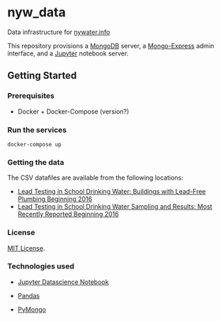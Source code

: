 # nyw_data
Data infrastructure for [nywater.info](http://nywater.info)

This repository provisions a [MongoDB](https://www.mongodb.com/) server, a [Mongo-Express](https://github.com/mongo-express/mongo-express) admin interface, and a [Jupyter](http://jupyter.org/) notebook server.

## Getting Started

### Prerequisites
- Docker + Docker-Compose (version?)

### Run the services
```
docker-compose up
```

### Getting the data
The CSV datafiles are available from the following locations:
- [Lead Testing in School Drinking Water: Buildings with Lead-Free Plumbing Beginning 2016](https://health.data.ny.gov/Health/Lead-Testing-in-School-Drinking-Water-Buildings-wi/5hbp-c6bb)
- [Lead Testing in School Drinking Water Sampling and Results: Most Recently Reported Beginning 2016](https://health.data.ny.gov/Health/Lead-Testing-in-School-Drinking-Water-Sampling-and/rkyy-fsv9)

### License
[MIT License](http://opensource.org/licenses/MIT).

### Technologies used

- [Jupyter Datascience Notebook](https://hub.docker.com/r/jupyter/datascience-notebook/)

- [Pandas](https://pandas.pydata.org/)

- [PyMongo](https://api.mongodb.com/python/current/)
